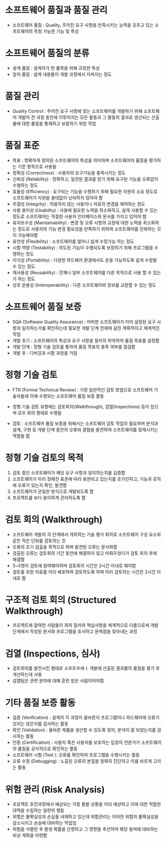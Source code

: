 # 소프트웨어 품질과 품질 관리
- 소프트웨어 품질 : Quality, 주어진 요구 사항을 만족시키는 능력을 갖추고 있는 소프트웨어의 측정 가능한 기능 및 특성

# 소프트웨어 품질의 분류
- 설계 품질 : 설계자가 한 품목을 위해 규정한 특성
- 일치 품질 : 설계 내용들이 개발 과정에서 지켜지는 정도

# 품질 관리
- Quality Control : 주어진 요구 사항에 맞는 소프트웨어를 개발하기 위해 소프트웨어 개발의 전 과정 동안에 이루어지는 모든 활동과 그 활동의 결과로 생산되는 산출물에 대한 품질을 통제하고 보증하기 위한 작업

# 품질 표준
- 목표 : 명확하게 정의된 소프트웨어의 특성을 의미하며 소프트웨어의 품질을 평가하는 기준 항목으로 사용됨
- 정확성 (Correctness) : 사용자의 요구기능을 충족시키는 정도
- 신뢰성 (Reliability) : 정확하고, 일관된 결과를 얻기 위해 요구된 기능을 오류없이 수행하는 정도
- 효율성 (Efficiency) : 요구되는 기능을 수행하기 위해 필요한 자원의 소요 정도로 소프트웨어가 자원을 쓸데없이 낭비하지 않아야 함
- 무결성 (Integrity) : 허용하지 않는 사용이나 자료의 변경을 제어하는 정도
- 사용 용이성 (Usability) : 사용에 필요한 노력을 최소화하고, 쉽게 사용할 수 있는 정도로 소프트웨어는 적절한 사용자 인터페이스와 문서를 가지고 있어야 함
- 유지보수성 (Maintainability) : 변경 및 오류 사항의 교정에 대한 노력을 최소화하는 정도로 사용자의 기능 변경 필요성을 만족하기 위하여 소프트웨어를 진화하는 것이 가능해야함
- 유연성 (Flexibility) : 소프트웨어를 얼마나 쉽게 수정가능 하는 정도
- 시험 역량 (Testability) : 의도된 기능이 수행되도록 보장하기 위해 프로그램을 수행하는 정도
- 이식성 (Portability) : 다양한 하드웨어 환경에서도 운용 가능하도록 쉽게 수정될 수 있는 정도
- 재사용성 (Reusability) : 전체나 일부 소프트웨어를 다른 목적으로 사용 할 수 있는가 하는 정도
- 상호 운용성 (Interoperability) : 다른 소프트웨어와 정보를 교환할 수 있는 정도

# 소프트웨어 품질 보증
- SQA (Software Quality Assurance) : 어떠한 소프트웨어가 이미 설정된 요구 사항과 일치하는가를 확인하는데 필요한 개발 단계 전체에 걸친 계획적이고 체계적인 작업
- 개발 초기 : 소프트웨어의 특성과 요구 사항을 철저히 파악하여 품질 목표를 설정함
- 개발 단계 : 정형 기술 검토를 통하여 품질 목표의 충족 여부를 점검함
- 개발 후 : 디버깅과 시험 과정을 거침

# 정형 기술 검토
- FTR (Formal Technical Review) : 가장 일반적인 검토 방법으로 소프트웨어 기술자들에 의해 수행되는 소프트웨어 품질 보증 활동
- 정형 기술 검토 유형에는 검토회의(Walkthrough), 검열(Inspections) 등이 있으며 모두 회의 형태로 수행됨

- 검토 : 소프트웨어 품질 보증을 위해서는 소프트웨어 검토 작업이 필요하며 분석과 설계, 구현 등 개발 단계 동안의 오류와 결함을 발견하여 소프트웨어를 정제시키는 역할을 함

# 정형 기술 검토의 목적
1. 검토 중인 소프트웨어가 해당 요구 사항과 일치하는지를 검증함
2. 소프트웨어가 미리 정해진 표준에 따라 표현되고 있는지를 호가인하고, 기능과 로직에 오류가 있는지 확인, 발견함
3. 소프트웨어가 균일한 방식으로 개발되도록 함
4. 프로젝트를 보다 용이하게 관리하도록 함

# 검토 회의 (Walkthrough)
- 소프트웨어 개발의 각 단계에서 개최하는 기술 평가 회의로 소프트웨어 구성 요소와 같은 작은 단위를 검토하는 것
- 오류의 조기 검출을 목적으로 하며 발견된 오류는 문서화함
- 검출된 오류는 검토회의 기간 동안에 해결하지 않고 미뤄두었다가 검토 회의 후에 해결함
- 3~5명이 검토에 참여해야하며 검토회의 시간은 2시간 이내로 해야함
- 검토를 위한 자료를 미리 배포하여 검토하도록 하며 미리 검토하는 시간은 2시간 이내로 함

# 구조적 검토 회의 (Structured Walkthrough)
- 프로젝트에 참여한 사람들이 회의 절차와 핵심사항을 체계적으로 다룸으로써 개발 단계에서 작성된 문서와 프로그램을 조사하고 문제점을 찾아내는 과정

# 검열 (Inspections, 심사)
- 검토회의를 발전시킨 형태로 소프트우에ㅓ 개발에 산출된 결과물의 품질을 평가 후 개선하는데 사용
- 검열팀은 관련 분야에 대해 훈련 받은 사람이어야함

# 기타 품질 보증 활동
- 검증 (Verification) : 설계의 각 과정이 올바른지 프로그램이나 하드웨어에 오류가 있지는 않은지를 검사하는 활동
- 확인 (Validation) : 올바른 제품을 생산할 수 있도록 정의, 분석이 잘 되었는지를 검사하는 활동
- 인증 (Certification) : 사용자 혹은 사용자를 보호하는 입장의 전문가가 소프트웨어의 품질을 공식적으로 확인하는 활동
- 소프트웨어 시험 (Test ): 오류를 확인하여 프로그램을 수행시키는 활동
- 오류 수정 (Debugging) : 노출된 오류의 본질을 정확히 진단하고 이를 바르게 고치는 활동

# 위험 관리 (Risk Analysis)
- 프로젝트 추진과정에서 예상되는 각종 돌발 상황을 미리 예상하고 이에 대한 적절한 대책을 수립하는 일련의 행동
- 위험은 불확실성과 손실을 내재하고 있는데 위험관리는 이러한 위험의 불확실성을 감소시키고 손실에 대비하는 작업임
- 위험을 식별한 후 발생 확률을 산정하고 그 영향을 추산하여 해당 윟머에 대비하는 비상 계획을 마련함
